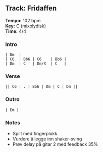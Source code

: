 ## Track: Fridaffen

**Tempo:** 102 bpm  
**Key:** C (mixolydisk)  
**Time:** 4/4

### Intro
```
| Dm  |
| C6  | Bb6 | C6    | Bb6 |
| Dm  | C   | Dm/X  | C   |
```
### Verse
```
|| C6 | . | Bb6 | Dm | C | Dm ||
```

### Outro
```
| Em |
```

### Notes
- Spilt med fingerplukk
- Vurdere å legge inn shaker-sving
- Prøv delay på gitar 2 med feedback 35%
